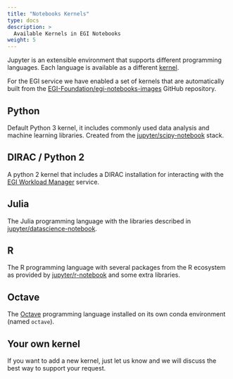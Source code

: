 ```yaml
---
title: "Notebooks Kernels"
type: docs
description: >
  Available Kernels in EGI Notebooks
weight: 5
---
```


Jupyter is an extensible environment that supports different programming
languages. Each language is available as a different
[kernel](https://jupyter.readthedocs.io/en/latest/projects/kernels.html).


For the EGI service we have enabled a set of kernels that are automatically
built from the [EGI-Foundation/egi-notebooks-images](https://github.com/EGI-Foundation/egi-notebooks-images)
GitHub repository.

## Python

Default Python 3 kernel, it includes commonly used data analysis and
machine learning libraries. Created from the
[jupyter/scipy-notebook](https://jupyter-docker-stacks.readthedocs.io/en/latest/using/selecting.html#jupyter-scipy-notebook)
stack.

## DIRAC / Python 2

A python 2 kernel that includes a DIRAC installation for interacting
with the [EGI Workload Manager](../../workload-manager) service.

## Julia

The Julia programming language with the libraries described in
[jupyter/datascience-notebook](https://jupyter-docker-stacks.readthedocs.io/en/latest/using/selecting.html#jupyter-datascience-notebook).

## R

The R programming language with several packages from the R ecosystem
as provided by [jupyter/r-notebook](https://jupyter-docker-stacks.readthedocs.io/en/latest/using/selecting.html#jupyter-r-notebook)
and some extra libraries.

## Octave

The [Octave](https://www.gnu.org/software/octave/) programming language
installed on its own conda environment (named `octave`).

## Your own kernel

If you want to add a new kernel, just let us know and we will discuss the best
way to support your request.
